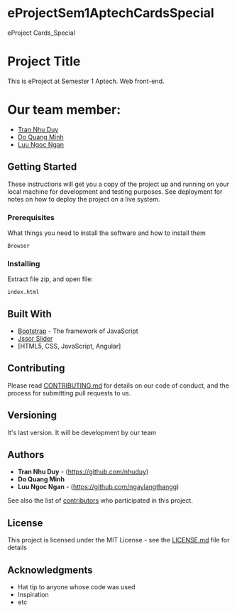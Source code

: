 # eProjectSem1AptechCardsSpecial
eProject Cards_Special

# Project Title

This is eProject at Semester 1 Aptech. Web front-end. 
# Our team member:
* [Tran Nhu Duy](https://github.com/nhuduy)
* [Do Quang Minh](#)
* [Luu Ngoc Ngan](https://github.com/ngaylangthangg)

## Getting Started

These instructions will get you a copy of the project up and running on your local machine for development and testing purposes. See deployment for notes on how to deploy the project on a live system.

### Prerequisites

What things you need to install the software and how to install them

```
Browser
```

### Installing

Extract file zip, and open file:

```
index.html
```
## Built With

* [Bootstrap](https://getbootstrap.com/) - The framework of JavaScript
* [Jssor Slider](https://www.jssor.com/)
* [HTML5, CSS, JavaScript, Angular]

## Contributing

Please read [CONTRIBUTING.md](#) for details on our code of conduct, and the process for submitting pull requests to us.

## Versioning

It's last version. It will be development by our team

## Authors

* **Tran Nhu Duy** - (https://github.com/nhuduy)
* **Do Quang Minh**  
* **Luu Ngoc Ngan** - (https://github.com/ngaylangthangg)

See also the list of [contributors](https://github.com/nhuduy/eProjectSem1AptechCardsSpecial/contributors) who participated in this project.

## License

This project is licensed under the MIT License - see the [LICENSE.md](LICENSE.md) file for details

## Acknowledgments

* Hat tip to anyone whose code was used
* Inspiration
* etc
